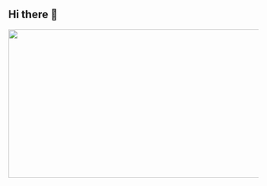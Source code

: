 ## Hi there 👋
<a href="https://www.solve-nyang.com"><img src="https://api.solve-nyang.com/compose/ksb2725" width="600" height="300"/></a>
<!--
**oneweeeek/oneweeeek** is a ✨ _special_ ✨ repository because its `README.md` (this file) appears on your GitHub profile.

Here are some ideas to get you started:

- 🔭 I’m currently working on ...
- 🌱 I’m currently learning ...
- 👯 I’m looking to collaborate on ...
- 🤔 I’m looking for help with ...
- 💬 Ask me about ...
- 📫 How to reach me: ...
- 😄 Pronouns: ...
- ⚡ Fun fact: ...
-->
